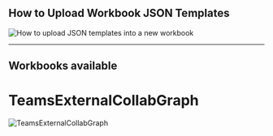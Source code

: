 ## How to Upload Workbook JSON Templates

![How to upload JSON templates into a new workbook](https://github.com/ko-sharon/AzureSentinel/blob/master/Supporting/Guide_UploadingWorkbooks.gif)

---
## Workbooks available

# TeamsExternalCollabGraph
![TeamsExternalCollabGraph](https://github.com/ko-sharon/AzureSentinel/blob/master/Supporting/Workbooks_TeamsExternalCollabGraph.gif)
